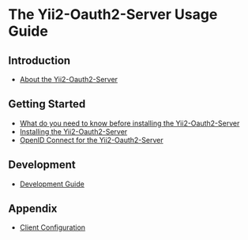 The Yii2-Oauth2-Server Usage Guide
==================================

Introduction
------------
* [About the Yii2-Oauth2-Server](intro-about-yii2-oauth2-server.md)

Getting Started
---------------
* [What do you need to know before installing the Yii2-Oauth2-Server](start-prerequisites.md)
* [Installing the Yii2-Oauth2-Server](start-installation.md)
* [OpenID Connect for the Yii2-Oauth2-Server](start-openid-connect.md)

Development
-----------
* [Development Guide](../internals/README.md)

Appendix
--------
* [Client Configuration](appendix-client-configuration.md)
